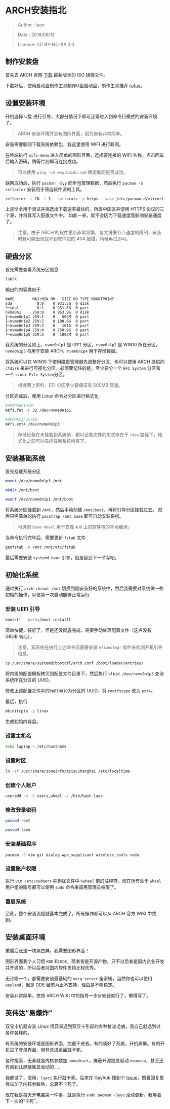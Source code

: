 # ARCH安装指北

> Author : laeo

> Date   : 2018/06/13

> License: CC BY-NC-SA 3.0

## 制作安装盘

首先去 ARCH 官网 [下载](https://www.archlinux.org/download/) 最新版本的 ISO 镜像文件。

下载好后，使用启动盘制作工具制作U盘启动盘，制作工具推荐 [rufus](https://rufus.ie)。

## 设置安装环境

开机选择 U盘 进行引导，大部分情况下即可正常进入到命令行模式的安装环境了。

> ARCH 安装环境并没有图形界面，因为安装非常简单。

安装需要联网下载系统依赖包，我这里使用 WIFI 进行联网。

在终端执行 `wifi-menu` 进入简单的图形界面，选择要连接的 WIFI 名称，点击回车后输入密码，稍等片刻即可连接成功。

> 可以使用 `ping -c4 www.baidu.com` 确定联网是否成功。

联网成功后，执行 `pacman -Syy` 同步包管理数据，然后执行 `pacman -S reflector` 安装用于筛选软件源的工具。

```bash
reflector -c CN -l 3 --sort=rate -p https --save /etc/pacman.d/mirrorlist
```

上述命令用于测试并挑选出下载速率最快的、所属中国区并使用 HTTPS 协议的三个源，并将其写入配置文件中。
如此一来，就不会因为下载速度而影响安装速度了。

> 注意，由于 ARCH 的软件更新非常频繁，各大镜像节点速度的限制，安装时有可能出现找不到软件包的 404 报错，稍候再试即可。

## 硬盘分区

首先需要查看系统分区信息

```bash
lsblk
```

输出的内容类似于

```
NAME        MAJ:MIN RM   SIZE RO TYPE MOUNTPOINT
sda           8:0    0 931.5G  0 disk 
└─sda1        8:1    0 931.5G  0 part 
nvme0n1     259:0    0 953.9G  0 disk 
├─nvme0n1p1 259:1    0   565M  0 part 
├─nvme0n1p2 259:2    0 100.6G  0 part 
├─nvme0n1p3 259:3    0   101G  0 part 
├─nvme0n1p4 259:4    0 750.9G  0 part 
└─nvme0n1p5 259:5    0  1003M  0 part
```

我系统的分区如上，`nvme0n1p1` 是 `UEFI` 分区，`nvme0n1p2` 是 WIN10 所在分区， `nvme0n1p3` 将用于安装 ARCH，`nvme0n1p4` 用于存储数据。

双系统可以在 WIN10 下使用磁盘管理器先调整好分区，也可以使用 ARCH 提供的 `cfdisk` 来进行可视化分区。必须要记住的是，至少要分一个 `EFI System` 分区和一个 `Linux File System`分区。

> 根据网上资料，EFI 分区至少要保证有 500MB 容量。

分区完成后，使用 Linux 命令对分区进行格式化

```bash
#格式化EFI分区
mkfs.fat -F 32 /dev/nvme0n1p1

#格式化Linux分区
mkfs.ext4 /dev/nvme0n1p3
```

> 存储设备在未挂载到系统前，都以设备文件的形式存在于 `/dev` 路径下，格式化之前可以先挂载到系统检查下。

## 安装基础系统

首先挂载系统分区

```bash
mount /dev/nvme0n1p3 /mnt

mkdir /mnt/boot

mount /dev/nvme0n1p1 /mnt/boot
```

将系统分区挂载到 `/mnt`，然后手动创建 `/mnt/boot`，再将引导分区挂载过去。
然后只需简单的执行 `pacstrap /mnt base` 即可自动安装系统。

> 可选的 `base-devel` 用于支撑 `AUR` 上的软件包的本地编译。

当命令执行完毕后，需要更新 `fstab` 文件

```bash
genfstab -U /mnt /mnt/etc/fstab
```

最后需要安装 `systemd-boot` 引导，但是留到下一节写吧。

## 初始化系统

通过执行 `arch-chroot /mnt` 切换到刚安装好的系统中，然后我需要对系统做一些初始的操作，以便第一次启动能够正常运行

### 安装 UEFI 引导

```bash
bootctl --path=/boot installl
```
简单快捷，装好了，但是还没彻底完成，需要手动处理配置文件（这点没有 GRUB 省心）。

> 注意，双系统在执行上述命令前需要安装 `efibootmgr` 软件来检测开机引导信息。

```bash
cp /usr/share/systemd/bootctl/arch.conf /boot/loader/entries/
```

将内置的配置模板拷贝到配置文件目录下，然后执行 `blkid /dev/nvme0n1p3` 查询系统所在分区的 UUID。

修改上述配置文件中的`PARTUUID`为分区的 UUID，将 `rootfstype` 改为 `ext4`。

最后，执行

```bash
mkinitcpio -p linux
```

生成初始内存盘。

### 设置主机名

```bash
echo laptop > /etc/hostname
```

### 设置时区

```bash
ln -sf /usr/share/zoneinfo/Asia/Shanghai /etc/localtime
```

### 创建个人账户

```bash
useradd -m -G users,wheel -s /bin/bash laeo
```

### 修改登录密码

```bash
passwd root

passwd laeo
```

### 安装基础程序

```bash
pacman -S vim git dialog wpa_supplicant wireless_tools sudo
```

### 设置账户权限

执行 `vim /etc/sudoers` 并删除文件中 `%wheel` 前的注释符，现在所有处于 `wheel` 用户组的账号都可以使用 `sudo` 命令来调用管理员权限了。

### 重启系统

至此，整个安装流程就基本完成了，所有操作都可以从 ARCH 官方 WIKI 中找到。

## 安装桌面环境

重启后还是一块黑白屏，我需要图形界面！

图形界面我个人习惯 `KDE` 和 `DDE`，两者皆是开源产物，只不过后者是国内企业开发并开源的，所以后者对国内软件支持比较优秀。

无论哪一个，都需要安装最基础的 `xorg-server` 全家桶，当然你也可以使用 `wayland`，但是 DDE 目前为止不支持，理由是不够稳定。

安装非常简单，依照 ARCH WIKI 中的指导一步步安装就行了，懒得写了。

## 英伟达“易爆炸”

双显卡机器安装 Linux 很容易遇到双显卡引起的各种扯淡毛病，我自己就遇到过各种各样的。

有系统的安装环境是图形界面，加载不进去。有的装好了系统，开机黑屏。有的开机进了登录界面，刚登录进桌面就卡死。

各种搜索，无非就是内核参数加 `nomodeset`，屏蔽开源独显驱动 `nouveau`，甚至还有疯到让屏蔽集显驱动的……

我都试了，没用，`lspci` 执行就卡死。后来在 Gayhub 搜到个 [Issue](https://github.com/Bumblebee-Project/Bumblebee/issues/764#issuecomment-234494238)，照着回复里尝试加了内核参数后，总算不卡死了。

现在我是每天开电脑第一件事，就是执行 `sudo pacman -Syyu` 滚动更新，我等着下一次的“卡死”。